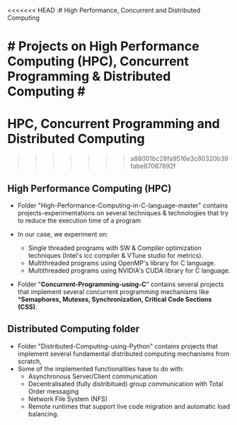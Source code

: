 <<<<<<< HEAD
:# High Performance, Concurrent and Distributed Computing 

\# Projects on High Performance Computing (HPC), Concurrent Programming \& Distributed Computing #
=======
# HPC, Concurrent Programming and Distributed Computing 
>>>>>>> a88001bc28fa9516e3c80320b39fabe87067892f


## High Performance Computing (HPC)
* Folder "High-Performance-Computing-in-C-language-master" contains projects-experimentations on several techniques \& technologies that try to reduce the execution time of a program
* In our case, we experiment on:
    - Single threaded programs with SW \& Compiler optimization techniques (Intel's icc compiler \& VTune studio for metrics).
    - Multithreaded programs using OpenMP's library for C language.
    - Multithreaded programs using NVIDIA's CUDA library for C language.

* Folder "**Concurrent-Programming-using-C**" contains several projects that implement several concurrent programming mechanisms like ***Semaphores, Mutexes, Synchronization, Critical Code Sections (CSS)**.


## Distributed Computing folder ##
* Folder "Distributed-Computing-using-Python" contains projects that implement several fundamental distributed computing mechanisms from scratch,
* Some of the implemented functionalities have to do with:
    - Asynchronous Server/Client communication
    - Decentralisated (fully distribitued) group communication with Total Order messaging
    - Network File System (NFS)
    - Remote runtimes that support live code migration and automatic load balancing.

 

